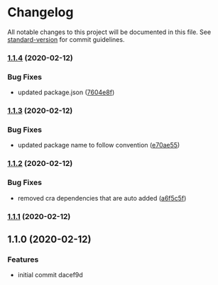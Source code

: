 # Changelog

All notable changes to this project will be documented in this file. See [standard-version](https://github.com/conventional-changelog/standard-version) for commit guidelines.

### [1.1.4](https://github.com/czaas/cra-mb-shared-ui/compare/v1.1.3...v1.1.4) (2020-02-12)


### Bug Fixes

* updated package.json ([7604e8f](https://github.com/czaas/cra-mb-shared-ui/commit/7604e8f42930855c240bcd2743c7c16850c65ff6))

### [1.1.3](https://github.com/czaas/cra-mb-shared-ui/compare/v1.1.2...v1.1.3) (2020-02-12)


### Bug Fixes

* updated package name to follow convention ([e70ae55](https://github.com/czaas/cra-mb-shared-ui/commit/e70ae55b816a882670d4d2106f3f296c3a81731a))

### [1.1.2](https://github.com/czaas/cra-mb-shared-ui/compare/v1.1.1...v1.1.2) (2020-02-12)


### Bug Fixes

* removed cra dependencies that are auto added ([a6f5c5f](https://github.com/czaas/cra-mb-shared-ui/commit/a6f5c5f61581ec6d3d06fefdee59dda203f6088e))

### [1.1.1](https://github.com/czaas/cra-mb-shared-ui/compare/v1.1.0...v1.1.1) (2020-02-12)

## 1.1.0 (2020-02-12)


### Features

* initial commit dacef9d
